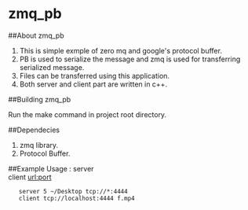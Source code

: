 zmq_pb
======
##About zmq_pb

1. This is simple exmple of zero mq and google's protocol buffer.
2. PB is used to serialize the message and zmq is used for transferring serialized message.
3. Files can be transferred using this application.
5. Both server and client part are written in c++.

##Building zmq_pb

Run the make command in project root directory.


##Dependecies
1. zmq library.
2. Protocol Buffer.


##Example
Usage : server <thred pool size> <path> <url>    
        client <url:port> <file name>    
 ```shell
    server 5 ~/Desktop tcp://*:4444
    client tcp://localhost:4444 f.mp4
```
